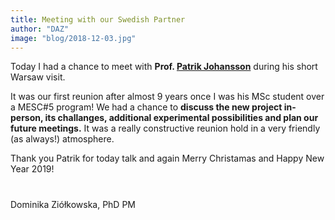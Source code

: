 ```yaml
---
title: Meeting with our Swedish Partner
author: "DAZ"
image: "blog/2018-12-03.jpg"
---
```


Today I had a chance to meet with **Prof. [Patrik Johansson](https://mobile.twitter.com/patrik_chalmers)** during his short Warsaw visit.

It was our first reunion after almost 9 years once I was his MSc student over a MESC#5 program! We had a chance to **discuss the new project in-person, its challanges, additional experimental possibilities and plan our future meetings.** It was a really constructive reunion hold in a very friendly (as always!) atmosphere.

Thank you Patrik for today talk and again Merry Christamas and Happy New Year 2019!
#
Dominika Ziółkowska, PhD
PM
